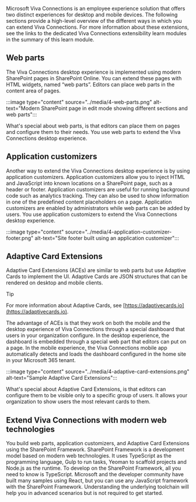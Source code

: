 Microsoft Viva Connections is an employee experience solution that offers two distinct experiences for desktop and mobile devices. The following sections provide a high-level overview of the different ways in which you can extend Viva Connections. For more information about these extensions, see the links to the dedicated Viva Connections extensibility learn modules in the summary of this learn module.

## Web parts

The Viva Connections desktop experience is implemented using modern SharePoint pages in SharePoint Online. You can extend these pages with HTML widgets, named “web parts”. Editors can place web parts in the content area of pages.

:::image type="content" source="../media/4-web-parts.png" alt-text="Modern SharePoint page in edit mode showing different sections and web parts":::

What's special about web parts, is that editors can place them on pages and configure them to their needs. You use web parts to extend the Viva Connections desktop experience.

## Application customizers

Another way to extend the Viva Connections desktop experience is by using application customizers. Application customizers allow you to inject HTML and JavaScript into known locations on a SharePoint page, such as a header or footer. Application customizers are useful for running background code such as analytics tracking. They can also be used to show information in one of the predefined content placeholders on a page. Application customizers are enabled by administrators while web parts can be added by users. You use application customizers to extend the Viva Connections desktop experience.

:::image type="content" source="../media/4-application-customizer-footer.png" alt-text="Site footer built using an application customizer":::

## Adaptive Card Extensions

Adaptive Card Extensions (ACEs) are similar to web parts but use Adaptive Cards to implement the UI. Adaptive Cards are JSON structures that can be rendered on desktop and mobile clients.

> [!TIP]
> For more information about Adaptive Cards, see [https://adaptivecards.io](https://adaptivecards.io).

The advantage of ACEs is that they work on both the mobile and the desktop experience of Viva Connections through a special dashboard that users in your organization configure. In the desktop experience, the dashboard is embedded through a special web part that editors can put on a page. In the mobile experience, the Viva Connections mobile app automatically detects and loads the dashboard configured in the home site in your Microsoft 365 tenant.

:::image type="content" source="../media/4-adaptive-card-extensions.png" alt-text="Sample Adaptive Card Extensions":::

What's special about Adaptive Card Extensions, is that editors can configure them to be visible only to a specific group of users. It allows your organization to show users the most relevant cards to them.

## Extend Viva Connections with modern web technologies

You build web parts, application customizers, and Adaptive Card Extensions using the SharePoint Framework. SharePoint Framework is a development model based on modern web technologies. It uses TypeScript as the programming language, Gulp to run tasks, Yeoman to scaffold projects and Node.js as the runtime. To develop on the SharePoint Framework, all you need to know is TypeScript. Microsoft and the developer community have built many samples using React, but you can use any JavaScript framework with the SharePoint Framework. Understanding the underlying toolchain will help you in advanced scenarios but is not required to get started.
